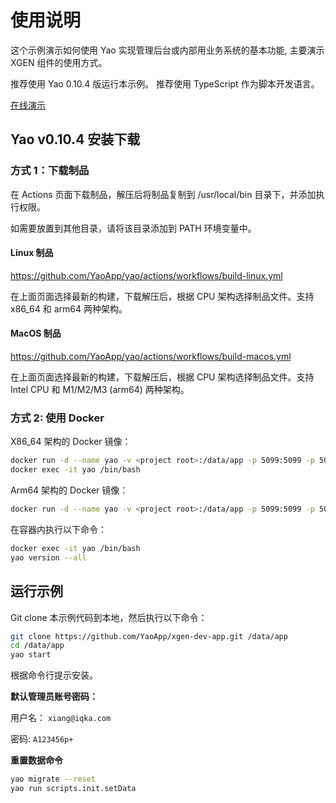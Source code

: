 # 使用说明

这个示例演示如何使用 Yao 实现管理后台或内部用业务系统的基本功能, 主要演示 XGEN 组件的使用方式。

推荐使用 Yao 0.10.4 版运行本示例。 推荐使用 TypeScript 作为脚本开发语言。

[在线演示](https://xgen-dev.iqka.com/)

## Yao v0.10.4 安装下载

### 方式 1：下载制品

在 Actions 页面下载制品，解压后将制品复制到 /usr/local/bin 目录下，并添加执行权限。

如需要放置到其他目录，请将该目录添加到 PATH 环境变量中。

#### Linux 制品

https://github.com/YaoApp/yao/actions/workflows/build-linux.yml

在上面页面选择最新的构建，下载解压后，根据 CPU 架构选择制品文件。支持 x86_64 和 arm64 两种架构。

#### MacOS 制品

https://github.com/YaoApp/yao/actions/workflows/build-macos.yml

在上面页面选择最新的构建，下载解压后，根据 CPU 架构选择制品文件。支持 Intel CPU 和 M1/M2/M3 (arm64) 两种架构。

### 方式 2: 使用 Docker

X86_64 架构的 Docker 镜像：

```bash
docker run -d --name yao -v <project root>:/data/app -p 5099:5099 -p 5077:5077 yaoapp/yao:0.10.4-unstable-amd64-dev
docker exec -it yao /bin/bash
```

Arm64 架构的 Docker 镜像：

```bash
docker run -d --name yao -v <project root>:/data/app -p 5099:5099 -p 5077:5077 yaoapp/yao:0.10.4-unstable-arm64-dev
```

在容器内执行以下命令：

```bash
docker exec -it yao /bin/bash
yao version --all
```

## 运行示例

Git clone 本示例代码到本地，然后执行以下命令：

```bash
git clone https://github.com/YaoApp/xgen-dev-app.git /data/app
cd /data/app
yao start
```

根据命令行提示安装。

**默认管理员账号密码：**

用户名： `xiang@iqka.com`

密码: `A123456p+`

**重置数据命令**

```bash
yao migrate --reset
yao run scripts.init.setData
```
